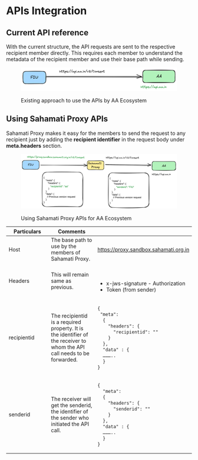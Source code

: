 # APIs Integration

## Current API reference <a href="#current-api-reference" id="current-api-reference"></a>

With the current structure, the API requests are sent to the respective recipient member directly. This requires each member to understand the metadata of the recipient member and use their base path while sending.

<figure><img src="../../.gitbook/assets/Proxy-Existing-workflow.png" alt=""><figcaption><p>Existing approach to use the APIs by AA Ecosystem</p></figcaption></figure>

## Using Sahamati Proxy APIs <a href="#using-sahamati-proxy-apis" id="using-sahamati-proxy-apis"></a>

Sahamati Proxy makes it easy for the members to send the request to any recipient just by adding the **recipient identifier** in the request body under **meta.headers** section.

<figure><img src="../../.gitbook/assets/proxy-new-workflow.png" alt=""><figcaption><p>Using Sahamati Proxy APIs for AA Ecosystem</p></figcaption></figure>

<table><thead><tr><th width="157">Particulars</th><th width="192">Comments</th><th></th></tr></thead><tbody><tr><td>Host</td><td>The base path to use by the members of Sahamati Proxy.</td><td>​<a href="https://proxy.sandbox.sahamati.org.in/">https://proxy.sandbox.sahamati.org.in</a>​</td></tr><tr><td>Headers</td><td>This will remain same as previous.</td><td><p>​</p><ul><li>x-jws-signature - Authorization</li><li>Token (from sender)</li></ul></td></tr><tr><td>recipientid</td><td>The recipientid is a required property. It is the identifier of the receiver to whom the API call needs to be forwarded.</td><td><pre class="language-json"><code class="lang-json">{
 "meta": 
  {
    "headers": {
      "recipientid": ""
    }
  },
  "data" : {
  ………..
  }
}
</code></pre></td></tr><tr><td>senderid</td><td>The receiver will get the senderid, the identifier of the sender who initiated the API call.</td><td><pre class="language-json"><code class="lang-json">​{ 
  "meta": 
  {
    "headers": {
      "senderid": ""
    }
  },
  "data" : {
  ………..
  }
} 
</code></pre></td></tr></tbody></table>
